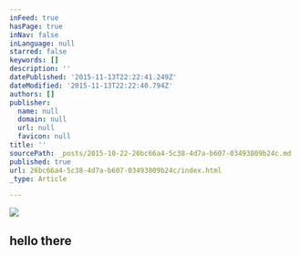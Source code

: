 ```yaml
---
inFeed: true
hasPage: true
inNav: false
inLanguage: null
starred: false
keywords: []
description: ''
datePublished: '2015-11-13T22:22:41.249Z'
dateModified: '2015-11-13T22:22:40.794Z'
authors: []
publisher:
  name: null
  domain: null
  url: null
  favicon: null
title: ''
sourcePath: _posts/2015-10-22-26bc66a4-5c38-4d7a-b607-03493809b24c.md
published: true
url: 26bc66a4-5c38-4d7a-b607-03493809b24c/index.html
_type: Article

---
```

![](https://the-grid-user-content.s3-us-west-2.amazonaws.com/de2f170b-ccc4-4733-b1f2-f2116bdc56eb.png)

## **hello there**